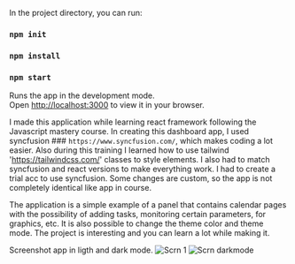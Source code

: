 In the project directory, you can run:

### `npm init`

### `npm install`

### `npm start`

Runs the app in the development mode.\
Open [http://localhost:3000](http://localhost:3000) to view it in your browser.

I made this application while learning react framework following the Javascript mastery course. In creating this dashboard app, I used syncfusion ### `https://www.syncfusion.com/`, which makes coding a lot easier. Also during this training I learned how to use tailwind 'https://tailwindcss.com/' classes to style elements. I also had to match syncfusion and react versions to make everything work. I had to create a trial acc to use syncfusion. Some changes are custom, so the app is not completely identical like app in course.

The application is a simple example of a panel that contains calendar pages with the possibility of adding tasks, monitoring certain parameters, for graphics, etc. It is also possible to change the theme color and theme mode.
The project is interesting and you can learn a lot while making it.

Screenshot app in ligth and dark mode.
![Scrn 1](https://user-images.githubusercontent.com/90158693/221515431-91911a00-a887-4ed5-a3a0-590601de8e10.jpg)
![Scrn darkmode](https://user-images.githubusercontent.com/90158693/221515450-80023901-62cc-43c1-8a36-0b93b47dcd5f.jpg)

